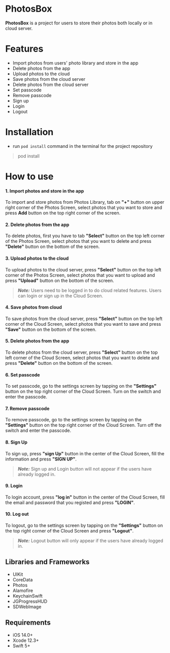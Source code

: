 # PhotosBox
 **PhotosBox** is a project for users to store their photos both locally or in cloud server. 

# Features
- Import photos from users' photo library and store  in the app
- Delete photos from the app
- Upload photos to the cloud
- Save photos from the cloud server
- Delete photos from the cloud server
- Set passcode
- Remove passcode
- Sign up
- Login
- Logout

# Installation
- run `pod install` command in the terminal for the project repository
> pod install

# How to use
#### 1. Import photos and store in the app
To import and store photos from Photos Library, tab on **"+"** button on upper right corner of the Photos Screen, select photos that you want to store and press **Add** button on the top right corner of the screen.

#### 2. Delete photos from the app
To delete photos, first you have to tab **"Select"** button on the top left corner of the Photos Screen, select photos that you want to delete and press **"Delete"** button on the bottom of the screen.

#### 3. Upload photos to the cloud
To upload photos to the cloud server, press **"Select"** button on the top left corner of the Photos Screen, select photos that you want to upload and press **"Upload"** button on the bottom of the screen.

> ***Note:*** Users need to be logged in to do cloud related features. Users can login or sign up in the Cloud Screen. 


#### 4. Save photos from cloud
To save photos from the cloud server, press **"Select"** button on the top left corner of the Cloud Screen, select photos that you want to save and press **"Save"** button on the bottom of the screen.

#### 5. Delete photos from the app
To delete photos from the cloud server, press **"Select"** button on the top left corner of the Cloud Screen, select photos that you want to delete and press **"Delete"** button on the bottom of the screen.

#### 6. Set passcode
To set passcode, go to the settings screen by tapping on the **"Settings"** button on the top right corner of the Cloud Screen. Turn on the switch and enter the passcode.

#### 7. Remove passcode
To remove passcode, go to the settings screen by tapping on the **"Settings"** button on the top right corner of the Cloud Screen. Turn off the switch and enter the passcode.

#### 8. Sign Up
To sign up, press **"sign Up"** button in the center of the Cloud Screen, fill the information and press **"SIGN UP"**.

> ***Note:*** Sign up and Login button will not appear if the users have already logged in.

#### 9. Login
To login account, press **"log in"** button in the center of the Cloud Screen, fill the email and password that you registed and press **"LOGIN"**.

#### 10. Log out
To logout, go to the settings screen by tapping on the **"Settings"** button on the top right corner of the Cloud Screen and press **"Logout"**.

> ***Note:*** Logout button will only appear if the users have already logged in.
 
## Libraries and Frameworks
- UIKit
- CoreData
- Photos
- Alamofire
- KeychainSwift
- JGProgressHUD
- SDWebImage

## Requirements
-   iOS 14.0+
-   Xcode 12.3+
-   Swift 5+
